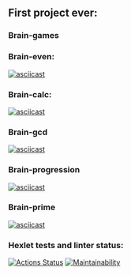
## First project ever:

<p><h3>Brain-games</h3>

### Brain-even:

[![asciicast](https://asciinema.org/a/9asshnzyuAsArvHb0H8FjcXLk.svg)](https://asciinema.org/a/9asshnzyuAsArvHb0H8FjcXLk)


### Brain-calc:

[![asciicast](https://asciinema.org/a/9asshnzyuAsArvHb0H8FjcXLk.svg)](https://asciinema.org/a/9asshnzyuAsArvHb0H8FjcXLk)

### Brain-gcd
[![asciicast](https://asciinema.org/a/lseLS0DJwYqe7KVDntlK3d55u.svg)](https://asciinema.org/a/lseLS0DJwYqe7KVDntlK3d55u)

### Brain-progression
[![asciicast](https://asciinema.org/a/YWVXpKqMZgi4BK5ChrdEAZVQf.svg)](https://asciinema.org/a/YWVXpKqMZgi4BK5ChrdEAZVQf)

### Brain-prime
[![asciicast](https://asciinema.org/a/h8nP0dhl811QLiwoEZ7UC2EBG.svg)](https://asciinema.org/a/h8nP0dhl811QLiwoEZ7UC2EBG)

### Hexlet tests and linter status:

[![Actions Status](https://github.com/Artemka1989/python-project-49/workflows/hexlet-check/badge.svg)](https://github.com/Artemka1989/python-project-49/actions)
[![Maintainability](https://api.codeclimate.com/v1/badges/8ba36e38c6ba95520ab9/maintainability)](https://codeclimate.com/github/Artemka1989/python-project-49/maintainability)
